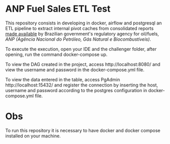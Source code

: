 ANP Fuel Sales ETL Test
=======================

This repository consists in developing in docker, airflow and postgresql an ETL pipeline to extract internal pivot caches from consolidated reports [made available](http://www.anp.gov.br/dados-estatisticos) by Brazilian government's regulatory agency for oil/fuels, *ANP (Agência Nacional do Petróleo, Gás Natural e Biocombustíveis)*.


To execute the execution, open your IDE and the challenger folder, after opening, run the command docker-compose up.

To view the DAG created in the project, access http://localhost:8080/ and view the username and password in the docker-compose.yml file.

To view the data entered in the table, access PgAdmin http://localhost:15432/ and register the connection by inserting the host, username and password according to the postgres configuration in docker-compose.yml file.

# Obs

To run this repository it is necessary to have docker and docker compose installed on your machine.
